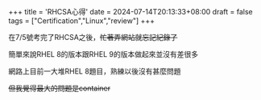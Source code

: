 +++
title = 'RHCSA心得'
date = 2024-07-14T20:13:33+08:00
draft = false
tags = ["Certification","Linux","review"]
+++

在7/5號考完了RHCSA之後，~~忙著弄網站就忘記紀錄了~~

簡單來說RHEL 8的版本跟RHEL 9的版本做起來並沒有差很多

網路上目前一大堆RHEL 8題目，熟練以後沒有甚麼問題

~~但我覺得最大的問題是container~~